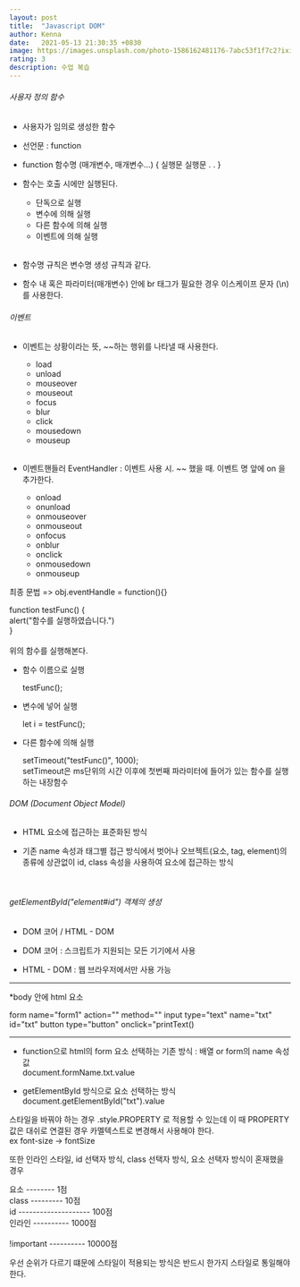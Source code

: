 ```yaml
---
layout: post
title:  "Javascript DOM"
author: Kenna
date:   2021-05-13 21:30:35 +0830
image: https://images.unsplash.com/photo-1586162481176-7abc53f1f7c2?ixid=MnwxMjA3fDB8MHxzZWFyY2h8ODZ8fHN0dWR5fGVufDB8fDB8fA%3D%3D&ixlib=rb-1.2.1&auto=format&fit=crop&w=500&q=60
rating: 3
description: 수업 복습
---
```



###### 사용자 정의 함수

- 사용자가 임의로 생성한 함수

- 선언문 : function

- function 함수명 (매개변수, 매개변수...) {
    실행문
    실행문
    .
    .
  }

- 함수는 호출 시에만 실행된다.
    - 단독으로 실행
    - 변수에 의해 실행
    - 다른 함수에 의해 실행
    - 이벤트에 의해 실행<br><br>

- 함수명 규칙은 변수명 생성 규칙과 같다.

- 함수 내 혹은 파라미터(매개변수) 안에 br 태그가 필요한 경우 이스케이프 문자 (\n) 를 사용한다.



###### 이벤트

- 이벤트는 상황이라는 뜻, ~~하는 행위를 나타낼 때 사용한다.
    - load
    - unload
    - mouseover
    - mouseout
    - focus
    - blur
    - click
    - mousedown
    - mouseup<br><br>

- 이벤트핸들러 EventHandler : 이벤트 사용 시. ~~ 했을 때. 이벤트 명 앞에 on 을 추가한다.
    - onload
    - onunload
    - onmouseover
    - onmouseout
    - onfocus
    - onblur
    - onclick
    - onmousedown
    - onmouseup

최종 문법
=> obj.eventHandle = function(){}


function testFunc() {<br>
        alert("함수를 실행하였습니다.")<br>
}
<br><br>
위의 함수를 실행해본다. 


- 함수 이름으로 실행

    testFunc();

- 변수에 넣어 실행

    let i = testFunc();

- 다른 함수에 의해 실행

    setTimeout("testFunc()", 1000);<br>
    setTimeout은 ms단위의 시간 이후에 첫번째 파라미터에 들어가 있는 함수를 실행하는 내장함수


###### DOM (Document Object Model)

- HTML 요소에 접근하는 표준화된 방식

- 기존 name 속성과 태그별 접근 방식에서 벗어나 오브젝트(요소, tag, element)의 종류에 상관없이 id, class 속성을 사용하여 요소에 접근하는 방식

<br>

###### getElementById("element#id") 객체의 생성

- DOM 코어 / HTML - DOM

- DOM 코어 : 스크립트가 지원되는 모든 기기에서 사용
- HTML - DOM : 웹 브라우저에서만 사용 가능

---------------------------------------------------------------------


*body 안에 html 요소

form name="form1" action="" method=""
    input type="text" name="txt" id="txt"
    button type="button" onclick="printText()


---------------------------------------------------------------------

- function으로 html의 form 요소 선택하는 기존 방식 : 배열 or form의 name 속성값<br>
    document.formName.txt.value

- getElementById 방식으로 요소 선택하는 방식<br>
    document.getElementById("txt").value



스타일을 바꿔야 하는 경우 .style.PROPERTY 로 적용할 수 있는데 이 때 PROPERTY 값은 대쉬로 연결된 경우 카멜텍스트로 변경해서 사용해야 한다.<br>
ex font-size -> fontSize

또한 인라인 스타일, id 선택자 방식, class 선택자 방식, 요소 선택자 방식이 혼재했을 경우

  요소  -------- 1점<br>
 class --------- 10점<br>
  id   -------------------- 100점<br>
인라인 ---------- 1000점<br>
<br>
!important ---------- 10000점

우선 순위가 다르기 떄문에 스타일이 적용되는 방식은 반드시 한가지 스타일로 통일해야 한다.


